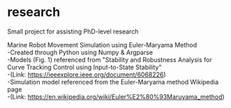 # research
Small project for assisting PhD-level research

Marine Robot Movement Simulation using Euler-Maryama Method  
-Created through Python using Numpy & Argparse  
-Models (Fig. 1) referenced from "Stability and Robustness Analysis for Curve Tracking Control using Input-to-State Stability"  
-(Link: https://ieeexplore.ieee.org/document/6068226)  
-Simulation model referenced from the Euler-Maryama method Wikipedia page  
-(Link: https://en.wikipedia.org/wiki/Euler%E2%80%93Maruyama_method)  
